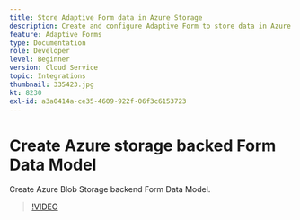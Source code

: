 ```yaml
---
title: Store Adaptive Form data in Azure Storage
description: Create and configure Adaptive Form to store data in Azure Storage
feature: Adaptive Forms
type: Documentation
role: Developer
level: Beginner
version: Cloud Service
topic: Integrations
thumbnail: 335423.jpg
kt: 8230
exl-id: a3a0414a-ce35-4609-922f-06f3c6153723
---
```

# Create Azure storage backed Form Data Model

Create Azure Blob Storage backend Form Data Model.

>[!VIDEO](https://video.tv.adobe.com/v/335423?quality=12&learn=on)
